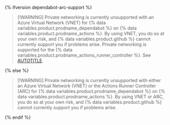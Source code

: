 {% ifversion dependabot-arc-support %}

> [!WARNING] Private networking is currently unsupported with an Azure Virtual Network (VNET) for {% data variables.product.prodname_dependabot %} on {% data variables.product.prodname_actions %}. By using VNET, you do so at your own risk, and {% data variables.product.github %} cannot currently support you if problems arise. Private networking is supported for the {% data variables.product.prodname_actions_runner_controller %}. See [AUTOTITLE](/code-security/dependabot/working-with-dependabot/setting-dependabot-to-run-on-self-hosted-runners-using-arc).

{% else %}

> [!WARNING] Private networking is currently unsupported with either an Azure Virtual Network (VNET) or the Actions Runner Controller (ARC) for {% data variables.product.prodname_dependabot %} on {% data variables.product.prodname_actions %}. By using VNET or ARC, you do so at your own risk, and {% data variables.product.github %} cannot currently support you if problems arise.

{% endif %}
